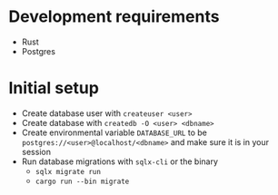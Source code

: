 # Development requirements

- Rust
- Postgres

# Initial setup

- Create database user with `createuser <user>`
- Create database with `createdb -O <user> <dbname>`
- Create environmental variable `DATABASE_URL` to be `postgres://<user>@localhost/<dbname>` and make sure
  it is in your session
- Run database migrations with `sqlx-cli` or the binary
    - `sqlx migrate run`
    - `cargo run --bin migrate`
